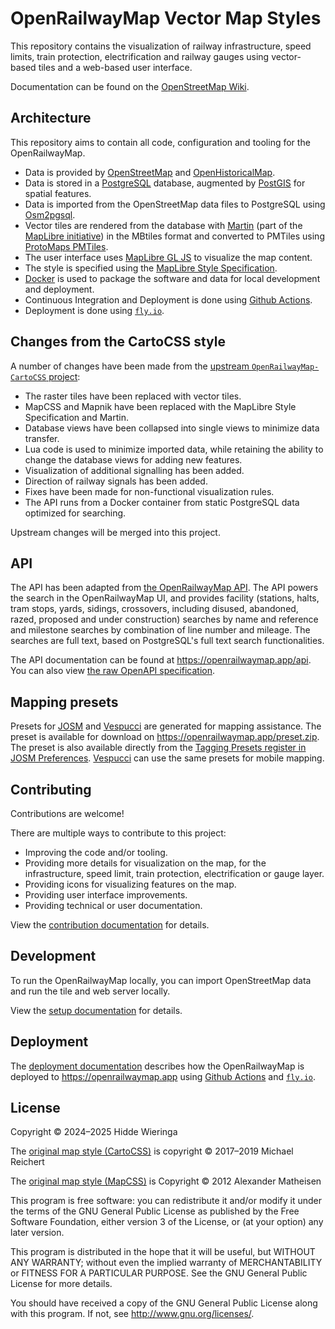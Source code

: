 # OpenRailwayMap Vector Map Styles

This repository contains the visualization of railway infrastructure, speed limits, train protection, electrification and railway gauges using vector-based tiles and a web-based user interface. 

Documentation can be found on the [OpenStreetMap Wiki](https://wiki.openstreetmap.org/wiki/OpenRailwayMap).

## Architecture

This repository aims to contain all code, configuration and tooling for the OpenRailwayMap.

- Data is provided by [OpenStreetMap](https://www.openstreetmap.org/about) and [OpenHistoricalMap](https://www.openhistoricalmap.org/about).
- Data is stored in a [PostgreSQL](https://www.postgresql.org/) database, augmented by [PostGIS](https://postgis.net/) for spatial features.
- Data is imported from the OpenStreetMap data files to PostgreSQL using [Osm2pgsql](https://osm2pgsql.org/).
- Vector tiles are rendered from the database with [Martin](https://martin.maplibre.org/) (part of the [MapLibre initiative](https://maplibre.org/)) in the MBtiles format and converted to PMTiles using [ProtoMaps PMTiles](https://docs.protomaps.com/pmtiles/).
- The user interface uses [MapLibre GL JS](https://maplibre.org/maplibre-gl-js/docs/) to visualize the map content.
- The style is specified using the [MapLibre Style Specification](https://maplibre.org/maplibre-style-spec/).
- [Docker](https://www.docker.com/) is used to package the software and data for local development and deployment.
- Continuous Integration and Deployment is done using [Github Actions](https://docs.github.com/en/actions).
- Deployment is done using [`fly.io`](https://fly.io/).

## Changes from the CartoCSS style

A number of changes have been made from the [upstream `OpenRailwayMap-CartoCSS` project](https://github.com/OpenRailwayMap/OpenRailwayMap-CartoCSS):
- The raster tiles have been replaced with vector tiles.
- MapCSS and Mapnik have been replaced with the MapLibre Style Specification and Martin.
- Database views have been collapsed into single views to minimize data transfer.
- Lua code is used to minimize imported data, while retaining the ability to change the database views for adding new features. 
- Visualization of additional signalling has been added.
- Direction of railway signals has been added.
- Fixes have been made for non-functional visualization rules.
- The API runs from a Docker container from static PostgreSQL data optimized for searching.

Upstream changes will be merged into this project.

## API

The API has been adapted from [the OpenRailwayMap API](https://github.com/OpenRailwayMap/OpenRailwayMap-api). The API powers the search in the OpenRailwayMap UI, and provides facility (stations, halts, tram stops, yards, sidings, crossovers, including disused, abandoned, razed, proposed and under construction) searches by name and reference and milestone searches by combination of line number and mileage. The searches are full text, based on PostgreSQL's full text search functionalities.

The API documentation can be found at https://openrailwaymap.app/api. You can also view [the raw OpenAPI specification](proxy/api/openapi.yaml).

## Mapping presets

Presets for [JOSM](https://josm.openstreetmap.de/) and [Vespucci](https://vespucci.io/) are generated for mapping assistance. The preset is available for download on https://openrailwaymap.app/preset.zip. The preset is also available directly from the [Tagging Presets register in JOSM Preferences](https://josm.openstreetmap.de/wiki/Help/Preferences/TaggingPresetPreference). [Vespucci](https://vespucci.io/help/en/Presets/) can use the same presets for mobile mapping.

## Contributing

Contributions are welcome!

There are multiple ways to contribute to this project:
- Improving the code and/or tooling.
- Providing more details for visualization on the map, for the infrastructure, speed limit, train protection, electrification or gauge layer.
- Providing icons for visualizing features on the map.
- Providing user interface improvements.
- Providing technical or user documentation.

View the [contribution documentation](CONTRIBUTING.md) for details.

## Development

To run the OpenRailwayMap locally, you can import OpenStreetMap data and run the tile and web server locally.

View the [setup documentation](SETUP.md) for details.

## Deployment

The [deployment documentation](DEPLOYMENT.md) describes how the OpenRailwayMap is deployed to https://openrailwaymap.app using [Github Actions](https://docs.github.com/en/actions) and [`fly.io`](https://fly.io/).

## License

Copyright © 2024–2025 Hidde Wieringa

The [original map style (CartoCSS)](https://github.com/OpenRailwayMap/OpenRailwayMap-CartoCSS/)
is copyright © 2017–2019 Michael Reichert

The [original map style (MapCSS)](https://github.com/OpenRailwayMap/OpenRailwayMap/tree/master/styles)
is Copyright © 2012 Alexander Matheisen

This program is free software: you can redistribute it and/or modify it under
the terms of the GNU General Public License as published by the Free Software
Foundation, either version 3 of the License, or (at your option) any later
version.

This program is distributed in the hope that it will be useful, but WITHOUT ANY
WARRANTY; without even the implied warranty of MERCHANTABILITY or FITNESS FOR A
PARTICULAR PURPOSE. See the GNU General Public License for more details.

You should have received a copy of the GNU General Public License along with
this program. If not, see http://www.gnu.org/licenses/.
